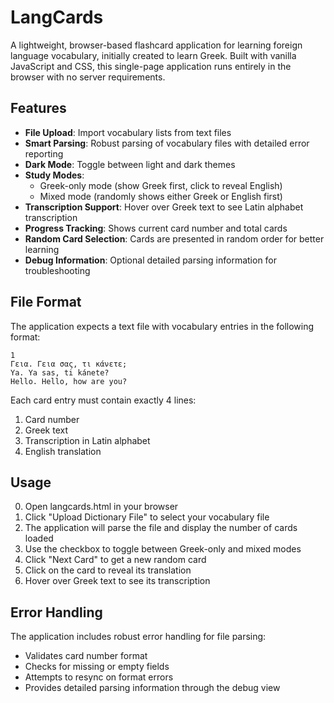 # LangCards

A lightweight, browser-based flashcard application for learning foreign language vocabulary, initially created to learn Greek. 
Built with vanilla JavaScript and CSS, this single-page application runs entirely in the browser with no server requirements.

## Features

- **File Upload**: Import vocabulary lists from text files
- **Smart Parsing**: Robust parsing of vocabulary files with detailed error reporting
- **Dark Mode**: Toggle between light and dark themes
- **Study Modes**:
  - Greek-only mode (show Greek first, click to reveal English)
  - Mixed mode (randomly shows either Greek or English first)
- **Transcription Support**: Hover over Greek text to see Latin alphabet transcription
- **Progress Tracking**: Shows current card number and total cards
- **Random Card Selection**: Cards are presented in random order for better learning
- **Debug Information**: Optional detailed parsing information for troubleshooting

## File Format

The application expects a text file with vocabulary entries in the following format:

```
1
Γεια. Γεια σας, τι κάνετε;
Ya. Ya sas, ti kánete?
Hello. Hello, how are you?
```

Each card entry must contain exactly 4 lines:
1. Card number
2. Greek text
3. Transcription in Latin alphabet
4. English translation

## Usage

0. Open langcards.html in your browser
1. Click "Upload Dictionary File" to select your vocabulary file
2. The application will parse the file and display the number of cards loaded
3. Use the checkbox to toggle between Greek-only and mixed modes
4. Click "Next Card" to get a new random card
5. Click on the card to reveal its translation
6. Hover over Greek text to see its transcription

## Error Handling

The application includes robust error handling for file parsing:
- Validates card number format
- Checks for missing or empty fields
- Attempts to resync on format errors
- Provides detailed parsing information through the debug view
